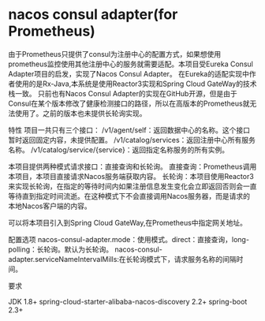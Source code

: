 # nacos consul adapter(for Prometheus)
由于Prometheus只提供了consul为注册中心的配置方式，如果想使用prometheus监控使用其他注册中心的服务就需要适配。本项目受Eureka Consul Adapter项目的启发，实现了Nacos Consul Adapter。
在Eureka的适配实现中作者使用的是Rx-Java,本系统是使用Reactor3实现和Spring Cloud GateWay的技术栈一致。
只前也有Nacos Consul Adapter的实现在GitHub开源，但是由于Consul在某个版本修改了健康检测接口的路径，所以在高版本的Prometheus就无法使用了。之前的版本也未提供长轮询实现。

特性
项目一共只有三个接口：
/v1/agent/self：返回数据中心的名称。这个接口暂时返回固定内容，未提供配置。
/v1/catalog/services：返回注册中心所有服务名称。
/v1/catalog/service/{service}：返回指定名称服务的所有实例。


本项目提供两种模式请求接口：直接查询和长轮询。
直接查询：Prometheus调用本项目，本项目直接请求Nacos服务端获取内容。
长轮询：本项目使用Reactor3来实现长轮询，在指定的等待时间内如果注册信息发生变化会立即返回否则会一直等待直到指定时间流逝。在这种模式下不会直接调用Nacos服务器，而是请求的本地Nacos客户端的内容。

可以将本项目引入到Spring Cloud GateWay,在Prometheus中指定网关地址。

配置选项
nacos-consul-adapter.mode：使用模式。direct：直接查询，long-polling：长轮询。默认为长轮询。
nacos-consul-adapter.serviceNameIntervalMills:在长轮询模式下，请求服务名称的间隔时间。  

要求

JDK 1.8+
spring-cloud-starter-alibaba-nacos-discovery 2.2+
spring-boot 2.3+
